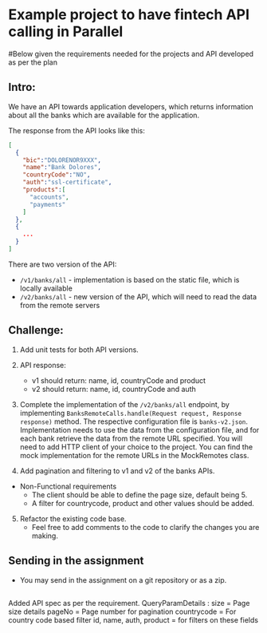# Example project to have fintech API calling in Parallel

#Below given the requirements needed for the projects and API developed as per the plan

## Intro:
We have an API towards application developers, which returns information about all the banks which are available for the application.

The response from the API looks like this:
```json
[
  {
    "bic":"DOLORENOR9XXX",
    "name":"Bank Dolores",
    "countryCode":"NO",
    "auth":"ssl-certificate",
    "products":[
      "accounts",
      "payments"
    ]   
  },
  {
    ...
  }
]
```
There are two version of the API:

- `/v1/banks/all` - implementation is based on the static file, which is locally available
- `/v2/banks/all` - new version of the API, which will need to read the data from the remote servers

## Challenge:
1. Add unit tests for both API versions.

2. API response:
    - v1 should return: name, id, countryCode and product
    - v2 should return: name, id, countryCode and auth

3. Complete the implementation of the `/v2/banks/all` endpoint, by implementing `BanksRemoteCalls.handle(Request request, Response response)` method.
The respective configuration file is `banks-v2.json`. Implementation needs to use the data from the configuration file,
and for each bank retrieve the data from the remote URL specified. You will need to add HTTP client of your choice to the project. 
You can find the mock implementation for the remote URLs in the MockRemotes class. 

4. Add pagination and filtering to v1 and v2 of the banks APIs.
- Non-Functional requirements
  - The client should be able to define the page size, default being 5.
  - A filter for countrycode, product and other values should be added.

5. Refactor the existing code base.
    - Feel free to add comments to the code to clarify the changes you are making.
## Sending in the assignment
- You may send in the assignment on a git repository or as a zip.

##
Added API spec as per the requirement.
QueryParamDetails :
size = Page size details
pageNo = Page number for pagination
countrycode = For country code based filter
id, name, auth, product = for filters on these fields


